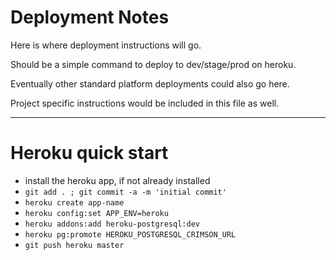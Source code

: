 # Deployment Notes

Here is where deployment instructions will go.

Should be a simple command to deploy to dev/stage/prod on heroku.

Eventually other standard platform deployments could also go here.

Project specific instructions would be included in this file as well.

-----

# Heroku quick start
- install the heroku app, if not already installed
- ```git add . ; git commit -a -m 'initial commit'```
- ```heroku create app-name```
- ```heroku config:set APP_ENV=heroku```
- ```heroku addons:add heroku-postgresql:dev```
- ```heroku pg:promote HEROKU_POSTGRESQL_CRIMSON_URL```
- ```git push heroku master```